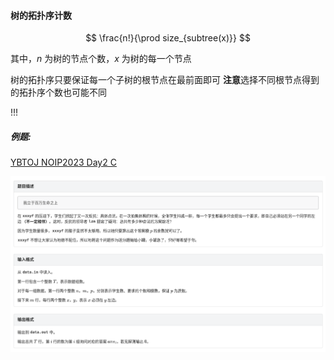 #### 树的拓扑序计数

$$
\frac{n!}{\prod size_{subtree(x)}}
$$

其中，$n$ 为树的节点个数，$x$ 为树的每一个节点



树的拓扑序只要保证每一个子树的根节点在最前面即可
**注意**选择不同根节点得到的拓扑序个数也可能不同



!!!




##### 例题: 

[YBTOJ NOIP2023 Day2 C](https://www.ybtoj.com.cn/contest/477/problem/3)

![Screenshot](../source/screenshot/YBTOJ/NOIP2023/Day2/C/problem.png)